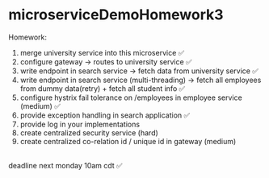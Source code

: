 # microserviceDemoHomework3
Homework:
1. merge university service into this microservice ✅
2. configure gateway -> routes to university service ✅
3. write endpoint in search service -> fetch data from university service ✅
4. write endpoint in search service (multi-threading) -> fetch all employees from dummy data(retry) + fetch all student info ✅
5. configure hystrix fail tolerance on /employees in employee service (medium) ✅
6. provide exception handling in search application ✅
7. provide log in your implementations
8. create centralized security service (hard)
9. create centralized co-relation id / unique id in gateway (medium)
<br>
deadline next monday 10am cdt ✅
